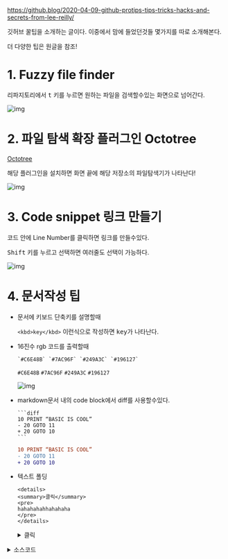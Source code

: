 https://github.blog/2020-04-09-github-protips-tips-tricks-hacks-and-secrets-from-lee-reilly/

깃허브 꿀팁을 소개하는 글이다. 이중에서 맘에 들었던것들 몇가지를 따로 소개해본다.

더 다양한 팁은 원글을 참조!





# 1. Fuzzy file finder 



리파지토리에서  <kbd>t</kbd> 키를 누르면 원하는 파일을 검색할수있는 화면으로 넘어간다.

![img](https://i1.wp.com/user-images.githubusercontent.com/121322/78818953-5105be00-798a-11ea-9f48-5626b0f7cb58.gif?ssl=1)





# 2. 파일 탐색 확장 플러그인 Octotree

[Octotree](https://www.octotree.io/)

해당 플러그인을 설치하면 화면 끝에 해당 저장소의 파일탐색기가 나타난다!

![img](https://www.octotree.io/_nuxt/img/1c8e9ec.gif)



# 3. Code snippet 링크 만들기

코드 안에 Line Number를 클릭하면 링크를 만들수있다.

<kbd>Shift</kbd> 키를 누르고 선택하면 여러줄도 선택이 가능하다.



![img](https://github.blog/wp-content/uploads/2020/04/Screen-Shot-2020-04-08-at-9.32.56-PM.png?resize=1024%2C310)





# 4. 문서작성 팁

- 문서에 키보드 단축키를 설명할때

  `<kbd>key</kbd>` 이런식으로 작성하면 <kbd>key</kbd>가 나타난다.

- 16진수 rgb 코드를 출력할때

  ```
  `#C6E48B` `#7AC96F` `#249A3C` `#196127`
  ```

  `#C6E48B` `#7AC96F` `#249A3C` `#196127`

  ![img](https://github.blog/wp-content/uploads/2020/04/Screen-Shot-2020-04-08-at-9.35.53-PM.png?resize=1024%2C149)

- markdown문서 내의 code block에서 diff를 사용할수있다.

  ```
  ​```diff
  10 PRINT “BASIC IS COOL”
  - 20 GOTO 11
  + 20 GOTO 10
  ​```
  ```

  ```diff
  10 PRINT “BASIC IS COOL”
  - 20 GOTO 11
  + 20 GOTO 10
  ```

- 텍스트 폴딩

  ```
  <details>
  <summary>클릭</summary>
  <pre>
  hahahahahhahahaha
  </pre>
  </details>
  ```

  <details>
  <summary>클릭</summary>
  <pre>
  hello hello "hello"
  </pre>
  </details>



<details><summary markdown='span'>소스코드</summary>
hi.py
print("hi")
</details>

